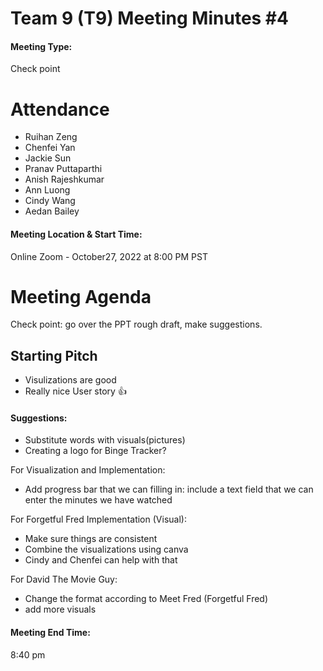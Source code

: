 # Team 9 (T9) Meeting Minutes #4

#### Meeting Type:
Check point

# Attendance

* Ruihan Zeng
* Chenfei Yan
* Jackie Sun
* Pranav Puttaparthi
* Anish Rajeshkumar
* Ann Luong
* Cindy Wang    
* Aedan Bailey

#### Meeting Location & Start Time:
Online Zoom - October27, 2022 at 8:00 PM PST

# Meeting Agenda

Check point: go over the PPT rough draft, make suggestions. 

## Starting Pitch

- Visulizations are good
- Really nice User story 👍

#### Suggestions:
- Substitute words with visuals(pictures)
- Creating a logo for Binge Tracker? 

For Visualization and Implementation: 
- Add progress bar that we can filling in:
  include a text field that we can enter the minutes we have watched

For Forgetful Fred Implementation (Visual):
- Make sure things are consistent
- Combine the visualizations using canva
- Cindy and Chenfei can help with that

For David The Movie Guy:
- Change the format according to Meet Fred (Forgetful Fred)
- add more visuals

#### Meeting End Time:
8:40 pm 

